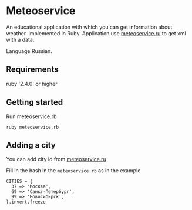 # Meteoservice

An educational application with which you can get information about weather.
Implemented in Ruby.
Application use [meteoservice.ru](https://www.meteoservice.ru) to get xml with a data.

Language Russian.

## Requirements

ruby '2.4.0' or higher

## Getting started

Run meteoservice.rb
```
ruby meteoservice.rb
```

## Adding a city

You can add city id from [meteoservice.ru](https://www.meteoservice.ru/content/export.html)

Fill in the hash in the `meteoservice.rb` as in the example 

	CITIES = {
	  37 => 'Москва',
	  69 => 'Санкт-Петербург',
	  99 => 'Новосибирск',
	}.invert.freeze
 